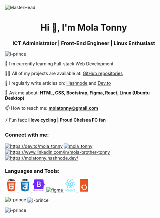 ![MasterHead](https://miro.medium.com/v2/resize:fit:1358/1*vhoE-Yw2HgrlScZmR_L1zA.gif)
<h1 align="center">Hi 👋, I'm Mola Tonny</h1>
<h3 align="center">ICT Administrator | Front-End Engineer | Linux Enthusiast</h3>
<p align="left"> <img src="https://komarev.com/ghpvc/?username=i-prince&label=Profile%20views&color=0e75b6&style=flat" alt="i-prince" /> </p>
🌱 I’m currently learning Full-stack Web Development

👨‍💻 All of my projects are available at: [GitHub repositories
](https://github.com/i-prince?tab=repositories)

📝 I regularly write articles on: [Hashnode](https://molatonny.hashnode.dev/) and [Dev.to](https://dev.to/mola_tonny)

💬 Ask me about: **HTML, CSS, Bootstrap, Figma, React, Linux (Ubuntu Desktop)**

📫 How to reach me: **molatonny@gmail.com**

⚡ Fun fact: **I love cycling | Proud Chelsea FC fan**

<h3 align="left">Connect with me:</h3>
<p align="left">
<a href="https://dev.to/mola_tonny" target="blank"><img align="center" src="https://raw.githubusercontent.com/rahuldkjain/github-profile-readme-generator/master/src/images/icons/Social/devto.svg" alt="https://dev.to/mola_tonny" height="30" width="40" /></a>
<a href="https://twitter.com/mola_tonny" target="blank"><img align="center" src="https://raw.githubusercontent.com/rahuldkjain/github-profile-readme-generator/master/src/images/icons/Social/twitter.svg" alt="mola_tonny" height="30" width="40" /></a>
<a href="https://www.linkedin.com/in/mola-brother-tonny" target="blank"><img align="center" src="https://raw.githubusercontent.com/rahuldkjain/github-profile-readme-generator/master/src/images/icons/Social/linked-in-alt.svg" alt="https://www.linkedin.com/in/mola-brother-tonny" height="30" width="40" /></a>
<a href="https://hashnode.com/@molatonny" target="blank"><img align="center" src="https://raw.githubusercontent.com/rahuldkjain/github-profile-readme-generator/master/src/images/icons/Social/hashnode.svg" alt="https://molatonny.hashnode.dev/" height="30" width="40" /></a>
</p>
<h3 align="left">Languages and Tools:</h3>
<p align="left"> 
  <a href="https://www.w3.org/html/" target="_blank" rel="noreferrer"> 
    <img src="https://raw.githubusercontent.com/devicons/devicon/master/icons/html5/html5-original-wordmark.svg" alt="html5" width="40" height="40"/> 
  </a> 
  <a href="https://www.w3schools.com/css/" target="_blank" rel="noreferrer"> 
    <img src="https://raw.githubusercontent.com/devicons/devicon/master/icons/css3/css3-original-wordmark.svg" alt="css3" width="40" height="40"/> 
  </a> 
  <a href="https://getbootstrap.com" target="_blank" rel="noreferrer"> 
    <img src="https://raw.githubusercontent.com/devicons/devicon/master/icons/bootstrap/bootstrap-plain-wordmark.svg" alt="bootstrap" width="40" height="40"/> 
  </a> 
  <a href="https://www.figma.com/" target="_blank" rel="noreferrer"> 
    <img src="https://www.vectorlogo.zone/logos/figma/figma-icon.svg" alt="figma" width="40" height="40"/> 
  </a>
  <a href="https://reactjs.org/" target="_blank" rel="noreferrer"> 
    <img src="https://raw.githubusercontent.com/devicons/devicon/master/icons/react/react-original-wordmark.svg" alt="react" width="40" height="40"/> 
  </a>
  <a href="https://www.ubuntu.com/" target="_blank" rel="noreferrer"> 
    <img src="https://raw.githubusercontent.com/devicons/devicon/master/icons/ubuntu/ubuntu-plain.svg" alt="ubuntu" width="40" height="40"/> 
  </a>
</p>
<p><img align="left" src="https://github-readme-stats.vercel.app/api/top-langs?username=i-prince&show_icons=true&locale=en&layout=compact" alt="i-prince" /></p>
<p>&nbsp;<img align="center" src="https://github-readme-stats.vercel.app/api?username=i-prince&show_icons=true&locale=en" alt="i-prince" /></p>
<p><img align="center" src="https://github-readme-streak-stats.herokuapp.com/?user=i-prince&" alt="i-prince" /></p>
